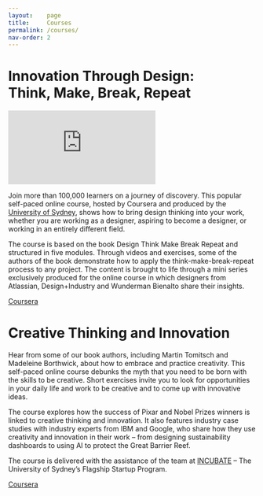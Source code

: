```yaml
---
layout:    page
title:     Courses
permalink: /courses/
nav-order: 2
---
```


# Innovation Through Design:<br> Think, Make, Break, Repeat

<div class="video">
	<iframe src="https://www.youtube.com/embed/hamH78-ESTo?si=nHLIw-NSSQmWKl2u" title="YouTube video player" frameborder="0" allow="accelerometer; autoplay; clipboard-write; encrypted-media; gyroscope; picture-in-picture; web-share" allowfullscreen></iframe>
</div>

Join more than 100,000 learners on a journey of discovery. This popular self-paced online course, hosted by Coursera and produced by the [University of Sydney](https://www.sydney.edu.au), shows how to bring design thinking into your work, whether you are working as a designer, aspiring to become a designer, or working in an entirely different field.

The course is based on the book Design Think Make Break Repeat and structured in five modules. Through videos and exercises, some of the authors of the book demonstrate how to apply the think-make-break-repeat process to any project. The content is brought to life through a mini series exclusively produced for the online course in which designers from Atlassian, Design+Industry and Wunderman Bienalto share their insights.

<a class = "button" href="https://www.coursera.org/learn/innovation-through-design">Coursera</a>

# Creative Thinking and Innovation

Hear from some of our book authors, including Martin Tomitsch and Madeleine Borthwick, about how to embrace and practice creativity. This self-paced online course debunks the myth that you need to be born with the skills to be creative. Short exercises invite you to look for opportunities in your daily life and work to be creative and to come up with innovative ideas. 

The course explores how the success of Pixar and Nobel Prizes winners is linked to creative thinking and innovation. It also features industry case studies with industry experts from IBM and Google, who share how they use creativity and innovation in their work – from designing sustainability dashboards to using AI to protect the Great Barrier Reef. 

The course is delivered with the assistance of the team at [INCUBATE](https://incubate.org.au) – The University of Sydney’s Flagship Startup Program.

<a class = "button" href="https://www.coursera.org/learn/creative-thinking-and-innovation">Coursera</a>